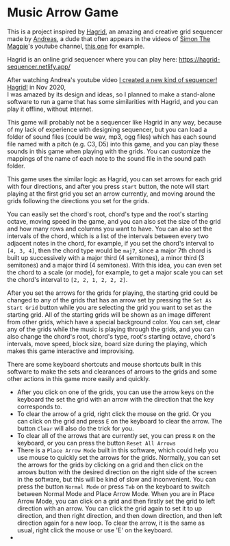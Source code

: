 # Music Arrow Game
 
This is a project inspired by [Hagrid](https://github.com/AnkanGranero/synthgoblin), an amazing and creative grid sequencer made by [Andreas](https://www.youtube.com/channel/UCb_fE048aSG9yULuNCYUV2A), a dude that often appears in the videos of [Simon The Magpie](https://www.youtube.com/channel/UCnbfRvqQcfw3eL71HfjROOQ)'s youtube channel, [this one](https://www.youtube.com/watch?v=0WQpYU6U89k) for example.

Hagrid is an online grid sequencer where you can play here: https://hagrid-sequencer.netlify.app/

After watching Andrea's youtube video [I created a new kind of sequencer! Hagrid!](https://www.youtube.com/watch?v=c1wNKYQ2q2o) in Nov 2020,  
I was amazed by its design and ideas, so I planned to make a stand-alone software to run a game that has some similarities with Hagrid, and you can play it offline, without internet.

This game will probably not be a sequencer like Hagrid in any way, because of my lack of experience with designing sequencer, but you can load a folder of sound files (could be wav, mp3, ogg files) which has each sound file named with a pitch (e.g. C3, D5) into this game, and you can play these sounds in this game when playing with the grids. You can customize the mappings of the name of each note to the sound file in the sound path folder.

This game uses the similar logic as Hagrid, you can set arrows for each grid with four directions, and after you press `start` button, the note will start playing at the first grid you set an arrow currently, and moving around the grids following the directions you set for the grids.

You can easily set the chord's root, chord's type and the root's starting octave, moving speed in the game, and you can also set the size of the grid and how many rows and columns you want to have. You can also set the intervals of the chord, which is a list of the intervals between every two adjacent notes in the chord, for example, if you set the chord's
interval to `[4, 3, 4]`, then the chord type would be `maj7`, since a major 7th chord is built up successively with a major third (4 semitones), a minor third (3 semitones) and a major third (4 semitones). With this idea, you can even set the chord to a scale (or mode), for example, to get a major scale you can set the chord's interval to `[2, 2, 1, 2, 2, 2]`.

After you set the arrows for the grids for playing, the starting grid could be changed to any of the grids that has an arrow set by pressing the `Set As Start Grid` button while you are selecting the grid you want to set as the starting grid. All of the starting grids will be shown as an image different from other grids, which have a special background color. You can set, clear any of the grids while the music is playing through the grids, and you can also change the chord's root, chord's type, root's starting octave, chord's intervals, move speed, block size, board size during the playing, which makes this game interactive and improvising.

There are some keyboard shortcuts and mouse shortcuts built in this software to make the sets and clearances of arrows to the grids and some other actions in this game more easily and quickly.  
* After you click on one of the grids, you can use the arrow keys on the keyboard the set the grid with an arrow with the direction that the key corresponds to.
* To clear the arrow of a grid, right click the mouse on the grid. Or you can click on the grid and press `E` on the keyboard to clear the arrow. The button `Clear` will also do the trick for you.
* To clear all of the arrows that are currently set, you can press `R` on the keyboard, or you can press the button `Reset All Arrows`
* There is a `Place Arrow Mode` built in this software, which could help you use mouse to quickly set the arrows for the grids. Normally, you can set the arrows for the grids by clicking on a grid and then click on the arrows button with the desired direction on the right side of the screen in the software, but this will be kind of slow and inconvenient. You can press the button `Normal Mode` or press `Tab` on the keyboard to switch between Normal Mode and Place Arrow Mode. When you are in Place Arrow Mode, you can click on a grid and then firstly set the grid to left direction with an arrow. You can click the grid again to set it to up direction, and then right direction, and then down direction, and then left direction again for a new loop. To clear the arrow, it is the same as usual, right click the mouse or use 'E' on the keyboard.
* 
